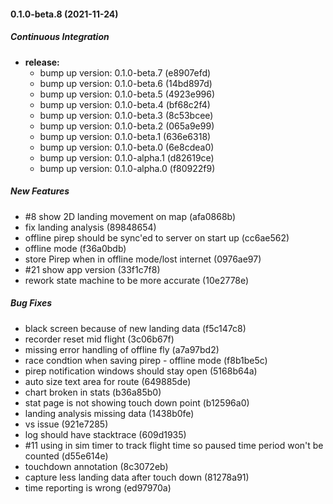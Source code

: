 #### 0.1.0-beta.8 (2021-11-24)

##### Continuous Integration

* **release:**
  *  bump up version: 0.1.0-beta.7 (e8907efd)
  *  bump up version: 0.1.0-beta.6 (14bd897d)
  *  bump up version: 0.1.0-beta.5 (4923e996)
  *  bump up version: 0.1.0-beta.4 (bf68c2f4)
  *  bump up version: 0.1.0-beta.3 (8c53bcee)
  *  bump up version: 0.1.0-beta.2 (065a9e99)
  *  bump up version: 0.1.0-beta.1 (636e6318)
  *  bump up version: 0.1.0-beta.0 (6e8cdea0)
  *  bump up version: 0.1.0-alpha.1 (d82619ce)
  *  bump up version: 0.1.0-alpha.0 (f80922f9)

##### New Features

*  #8 show 2D landing movement on map (afa0868b)
*  fix landing analysis (89848654)
*  offline pirep should be sync'ed to server on start up (cc6ae562)
*  offline mode (f36a0bdb)
*  store Pirep when in offline mode/lost internet (0976ae97)
*  #21 show app version (33f1c7f8)
*  rework state machine to be more accurate (10e2778e)

##### Bug Fixes

*   black screen because of new landing data (f5c147c8)
*   recorder reset mid flight (3c06b67f)
*  missing error handling of offline fly (a7a97bd2)
*  race condtion when saving pirep - offline mode (f8b1be5c)
*  pirep notification windows should stay open (5168b64a)
*  auto size text area for route (649885de)
*  chart broken in stats (b36a85b0)
*  stat page is not showing touch down point (b12596a0)
*  landing analysis missing data (1438b0fe)
*  vs issue (921e7285)
*  log should have stacktrace (609d1935)
*  #11 using in sim timer to track flight time so paused time period won't be counted (d55e614e)
*  touchdown annotation (8c3072eb)
*  capture less landing data after touch down (81278a91)
*  time reporting is wrong (ed97970a)


